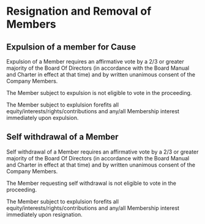 
# Resignation and Removal of Members  

## Expulsion of a member for Cause

Expulsion of a Member requires an affirmative vote by a 2/3 or greater majority of 
the Board Of Directors (in accordance with the Board Manual and Charter in effect
at that time)  and by written unanimous consent of the Company Members.

The Member subject to expulsion is not eligible to vote in the proceeding.

The Member subject to explulsion forefits all equity/interests/rights/contributions
and any/all Membership interest immediately upon expulsion.

## Self withdrawal of a Member 

Self withdrawal of a Member requires an affirmative vote by a 2/3 or greater majority
of the Board Of Directors (in accordance with the Board Manual and Charter in effect 
at that time) and by written unanimous consent of the Company Members.

The Member requesting self withdrawal is not eligible to vote in the proceeding.

The Member subject to explulsion forefits all equity/interests/rights/contributions
and any/all Membership interest immediately upon resignation.
